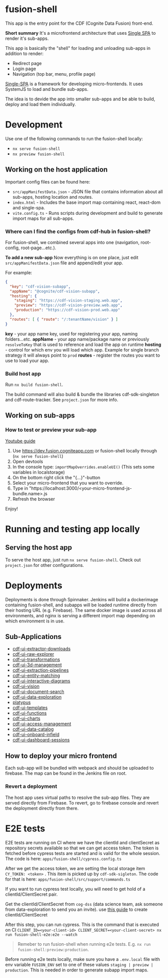 # fusion-shell

This app is the entry point for the CDF (Cognite Data Fusion) front-end.

**Short summary**
It's a microfrontend architecture that uses [Single SPA](https://github.com/single-spa/single-spa) to render it's sub-apps.

This app is basically the "shell" for loading and unloading sub-apps in addition to render:

- Redirect page
- Login page
- Navigation (top bar, menu, profile page)

[Single-SPA](https://single-spa.js.org/) is a framework for developing micro-frontends. It uses SystemJS to load and bundle sub-apps.

The idea is to devide the app into smaller sub-apps and be able to build, deploy and load them individually.

# Development

Use one of the following commands to run the fusion-shell locally:

- `nx serve fusion-shell`
- `nx preview fusion-shell`

## Working on the host application

Important config files can be found here:

- `src/appManifestData.json` - JSON file that contains information about all sub-apps, hosting location and routes.
- `index.html` - Includes the base import map containing react, react-dom and single-spa.
- `vite.config.ts` - Runs scripts during development and build to generate import maps for all sub-apps.

### Where can I find the configs from cdf-hub in fusion-shell?

For fusion-shell, we combined several apps into one (navigation, root-config, root-page...etc.).

**To add a new sub-app**
Now everything is on one place, just edit `src/appManifestData.json` file and append/edit your app.

For example:

```JSON
{
  "key": "cdf-vision-subapp",
  "appName": "@cognite/cdf-vision-subapp",
  "hosting": {
    "staging": "https://cdf-vision-staging.web.app",
    "preview": "https://cdf-vision-preview.web.app",
    "production": "https://cdf-vision-prod.web.app"
  },
  "routes": [ { "route": "/:tenantName/vision" } ]
}
```

**key** - your app name key, used for registering your app, naming folders...etc.
**appName** - your app name/package name or previously `resolveToKey` that is used to reference and load the app on runtime
**hosting** - control for which env you will load which app. Example for single branch strategy it will always point to `prod`
**routes** - register the routes you want to use to load your app.

### Build host app

Run `nx build fusion-shell`.

The build command will also build & bundle the libraries cdf-sdk-singleton and cdf-route-tracker. See `project.json` for more info.

## Working on sub-apps

### How to test or preview your sub-app

[Youtube guide](https://www.youtube.com/watch?v=vjjcuIxqIzY&list=PLLUD8RtHvsAOhtHnyGx57EYXoaNsxGrTU&index=4)

1. Use https://dev.fusion.cogniteapp.com or fusion-shell locally through (`nx serve fusion-shell`)
2. Open devtools
3. In the console type: `importMapOverrides.enableUI()` (This sets some variables in localstorage)
4. On the bottom right click the "{...}"-button
5. Select your micro-frontend that you want to override.
6. Type in "https://localhost:3000/<your-micro-frontend-js-bundle.name>.js
7. Refresh the browser

Enjoy!

# Running and testing app locally

## Serving the host app

To serve the host app, just run `nx serve fusion-shell`.
Check out `project.json` for other configurations.

# Deployments

Deployments is done through Spinnaker. Jenkins will build a dockerimage containing fusion-shell, and subapps will be loaded runtime directly from their hosting URL (e.g. Firebase). The same docker image is used across all environments, and nginx is serving a different import map depending on which environment is in use.

## Sub-Applications

- [cdf-ui-extractor-downloads](/apps/extractor-downloads)
- [cdf-ui-raw-explorer](/apps/raw-explorer)
- [cdf-ui-transformations](/apps/transformations)
- [cdf-ui-3d-management](/apps/3d-management)
- [cdf-ui-extraction-pipelines](https://github.com/cognitedata/cdf-ui-extraction-pipelines)
- [cdf-ui-entity-matching](/apps/extraction-pipelines)
- [cdf-ui-interactive-diagrams](/apps/interactive-diagrams)
- [cdf-ui-vision](/apps/vision)
- [cdf-ui-document-search](/apps/cdf-document-search)
- [cdf-ui-data-exploration](/apps/data-exploration)
- [platypus](/apps/platypus)
- [cdf-ui-templates](https://github.com/cognitedata/cdf-ui-templates)
- [cdf-ui-functions](/apps/functions-ui)
- [cdf-ui-charts](/apps/charts)
- [cdf-ui-access-management](/apps/access-management)
- [cdf-ui-data-catalog](/apps/data-catalog)
- [cdf-ui-onboard-infield](https://github.com/cognitedata/cdf-ui-onboard-infield)
- [cdf-ui-dashboard-sessions](https://github.com/cognitedata/cdf-ui-dashboard-sessions)

## How to deploy your micro frontend

Each sub-app will be bundled with webpack and should be uploaded to firebase.
The map can be found in the Jenkins file on root.

### Revert a deployment

The host app uses virtual paths to resolve the sub-app files. They are served directly from Firebase.
To revert, go to firebase console and revert the deployment directly from there.

# E2E tests

E2E tests are running on CI where we have the clientId and clientSecret as repository secrets available so that we can get access token.
The token is fetched before cypress tests are started and is valid for the whole session. The code is here:
 `apps/fusion-shell/cypress.config.ts`

After we get the access token, we are setting the local storage item `CY_TOKEN: <token>` . This item is picked up by `cdf-sdk-sigleton`.
The code for that is here:
`apps/fusion-shell/src/support/commands.ts`

If you want to run cypress test locally, you will need to get hold of a clientId/ClientSecret pair.

Get the clientId/ClientSecret from `cog-dss` (data science team, ask someone from data-exploration to send you an invite). use [this guide](../platypus-cdf-cli/LOGIN.md) to create clientId/ClientSecret

After this step, you can run cypress. This is the command that is executed on CI
`CLIENT_ID=<your-client-id> CLIENT_SECRET=<your-client-secret> nx run fusion-shell-e2e:e2e --watch`

> Remeber to run fusion-shell when running e2e tests. E.g. `nx run fusion-shell:preview:production`.

Before running e2e tests locally, make sure you have a `.env.local` file with env variable `FUSION_ENV` set to one of these values `staging | preview | production`. This is needed in order to generate subapp import maps.
